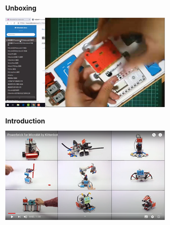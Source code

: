 ## Unboxing

[![](./images/unbox.png)](https://www.youtube.com/watch?v=jl-mkDHETU0)

## Introduction

[![](./images/trailer.png)](https://www.youtube.com/watch?v=zwVS4kmnVBw&feature=youtu.be)